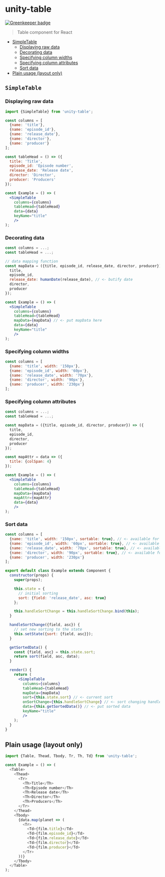 # unity-table

[![Greenkeeper badge](https://badges.greenkeeper.io/auru/unity-table.svg)](https://greenkeeper.io/)
> Table component for React

* [SimpleTable](#simpletable)
  * [Displaying raw data](#displaying-raw-data)
  * [Decorating data](#decorating-data)
  * [Specifying column widths](#specifying-column-widths)
  * [Specifying column attributes](#specifying-column-attributes)
  * [Sort data](#sort-data)
* [Plain usage (layout only)](#plain-usage-layout-only)

## `SimpleTable`

### Displaying raw data

```jsx
import {SimpleTable} from 'unity-table';

const columns = [
  {name: 'title'},
  {name: 'episode_id'},
  {name: 'release_date'},
  {name: 'director'},
  {name: 'producer'}
];

const tableHead = () => ({
  title: 'Title',
  episode_id: 'Episode number',
  release_date: 'Release date',
  director: 'Director',
  producer: 'Producers'
});

const Example = () => (
  <SimpleTable
    columns={columns}
    tableHead={tableHead}
    data={data}
    keyName="title"
    />
);
```

### Decorating data

```jsx
const columns = ...;
const tableHead = ...;

// data mapping function
const mapData = ({title, episode_id, release_date, director, producer}) => ({
  title,
  episode_id,
  release_date: humanDate(release_date), // <- butify date
  director,
  producer
});

const Example = () => (
  <SimpleTable
    columns={columns}
    tableHead={tableHead}
    mapData={mapData} // <- put mapData here
    data={data}
    keyName="title"
    />
);
```

### Specifying column widths

```jsx
const columns = [
  {name: 'title', width: '150px'},
  {name: 'episode_id', width: '60px'},
  {name: 'release_date', width: '70px'},
  {name: 'director', width: '90px'},
  {name: 'producer', width: '230px'}
];
```

### Specifying column attributes

```jsx
const columns = ...;
const tableHead = ...;

const mapData = ({title, episode_id, director, producer}) => ({
  title,
  episode_id,
  director,
  producer
});

const mapAttr = data => ({
  title: {colSpan: 4}
});

const Example = () => (
  <SimpleTable
    columns={columns}
    tableHead={tableHead}
    mapData={mapData}
    mapAttr={mapAttr}
    data={data}
    />
);
```

### Sort data

```jsx
const columns = [
  {name: 'title', width: '150px', sortable: true}, // <- available for sorting
  {name: 'episode_id', width: '60px', sortable: true}, // <- available for sorting
  {name: 'release_date', width: '70px', sortable: true}, // <- available for sorting
  {name: 'director', width: '90px', sortable: true}, // <- available for sorting too
  {name: 'producer', width: '230px'}
];

export default class Example extends Component {
  constructor(props) {
    super(props);

    this.state = {
      // initial sorting
      sort: {field: 'release_date', asc: true}
    };

    this.handleSortChange = this.handleSortChange.bind(this);
  }

  handleSortChange({field, asc}) {
    // set new sorting to the state
    this.setState({sort: {field, asc}});
  }

  getSortedData() {
    const {field, asc} = this.state.sort;
    return sort(field, asc, data);
  }

  render() {
    return (
      <SimpleTable
        columns={columns}
        tableHead={tableHead}
        mapData={mapData}
        sort={this.state.sort} // <- current sort
        onSortChange={this.handleSortChange} // <- sort changing handler
        data={this.getSortedData()} // <- put sorted data
        keyName="title"
        />
    );
  }
}
```

## Plain usage (layout only)

```js
import {Table, Thead, Tbody, Tr, Th, Td} from 'unity-table';

const Example = () => (
  <Table>
    <Thead>
      <Tr>
        <Th>Title</Th>
        <Th>Episode number</Th>
        <Th>Release date</Th>
        <Th>Director</Th>
        <Th>Producers</Th>
      </Tr>
    </Thead>
    <Tbody>
      {data.map(planet => (
        <Tr>
          <Td>{film.title}</Td>
          <Td>{film.episode_id}</Td>
          <Td>{film.release_date}</Td>
          <Td>{film.director}</Td>
          <Td>{film.producer}</Td>
        </Tr>
      ))}
    </Tbody>
  </Table>
);
```